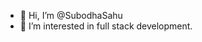 - 👋 Hi, I’m @SubodhaSahu
- 👀 I’m interested in full stack development.

<!---
SubodhaSahu/SubodhaSahu is a ✨ special ✨ repository because its `README.md` (this file) appears on your GitHub profile.
You can click the Preview link to take a look at your changes.
--->
